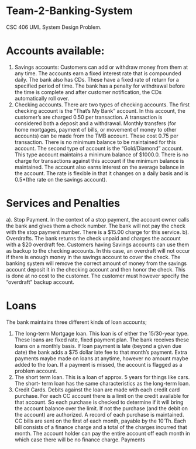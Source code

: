# Team-2-Banking-System
CSC 406 UML System Design Problem.

# Accounts available:
1. Savings accounts: Customers can add or withdraw
money from them at any time. The accounts earn a fixed interest rate that is compounded
daily. The bank also has CDs. These have a fixed rate of return for a specified period of
time. The bank has a penalty for withdrawal before the time is complete and after customer
notification, the CDs automatically roll over.
2. Checking accounts. There are two types of checking accounts. 
The first checking account is the “That’s My Bank”
account. In this account, the customer’s are charged 0.50 per transaction. A transaction is
considered both a deposit and a withdrawal. Monthly transfers (for home mortgages, payment
of bills, or movement of money to other accounts) can be made from the TMB account.
These cost 0.75 per transaction. There is no minimum balance to be maintained for this
account.
The second type of account is the “Gold/Diamond” account. This type account maintains
a minimum balance of $1000.0. There is no charge for transactions against this account
if the minimum balance is maintained. The account also earns interest on the average
balance in the account. The rate is flexible in that it changes on a daily basis and is
0.5*(the rate on the savings account).

# Services and Penalties
a). Stop Payment. 
In the context of a stop payment, the account owner calls the bank and
gives them a check number. The bank will not pay the check with the stop payment number. There is a
$15.00 charge for this service.
b). Overdrafts. 
The bank returns the check unpaid and charges the account with a $20 overdraft fee.
Customers having Savings accounts can use them as backup to the checking accounts. In this case, an
overdraft will not occur if there is enough money in the savings account to cover the check. The banking
system will remove the correct amount of money from the savings account deposit it in the checking
account and then honor the check. This is done at no cost to the customer. The customer must however
specify the “overdraft” backup account.
# Loans
The bank maintains three different kinds of loan accounts;
1. The long-term Mortgage loan. 
This loan is of either the 15/30-year type. These loans are
fixed rate, fixed payment plan. The bank receives these loans on a monthly basis. If loan
payment is late (beyond a given due date) the bank adds a $75 dollar late fee to that
month’s payment. Extra payments maybe made on loans at anytime, however no amount
maybe added to the loan. If a payment is missed, the account is flagged as a problem
account.
2. The short term loan. 
This is a loan of approx. 5 years for things like cars. The short-
term loan has the same characteristics as the long-term loan.
3. Credit Cards. 
Debits against the loan are made with each credit card purchase. For each CC account there is a
limit on the credit available for that account. So each purchase is checked to determine if
it will bring the account balance over the limit. If not the purchase (and the debit on the
account) are authorized. A record of each purchase is maintained. CC bills are sent on
the first of each month, payable by the 10’Th. Each bill consists of a finance charge and
a total of the charges incurred that month. The account holder can pay the entire account
off each month in which case there will be no finance charge. Payments
